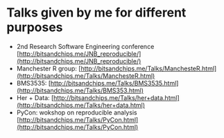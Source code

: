 # Talks given by me for different purposes

- 2nd Research Software Engineering conference [http://bitsandchips.me/JNB_reproducible/](http://bitsandchips.me/JNB_reproducible/)
- Manchester R group: [http://bitsandchips.me/Talks/ManchesteR.html](http://bitsandchips.me/Talks/ManchesteR.html)
- BMS3535: [http://bitsandchips.me/Talks/BMS3535.html](http://bitsandchips.me/Talks/BMS353.html)
- Her + Data: [http://bitsandchips.me/Talks/her+data.html](http://bitsandchips.me/Talks/her+data.html)
- PyCon: wokshop on reproducible analysis [http://bitsandchips.me/Talks/PyCon.html](http://bitsandchips.me/Talks/PyCon.html)
